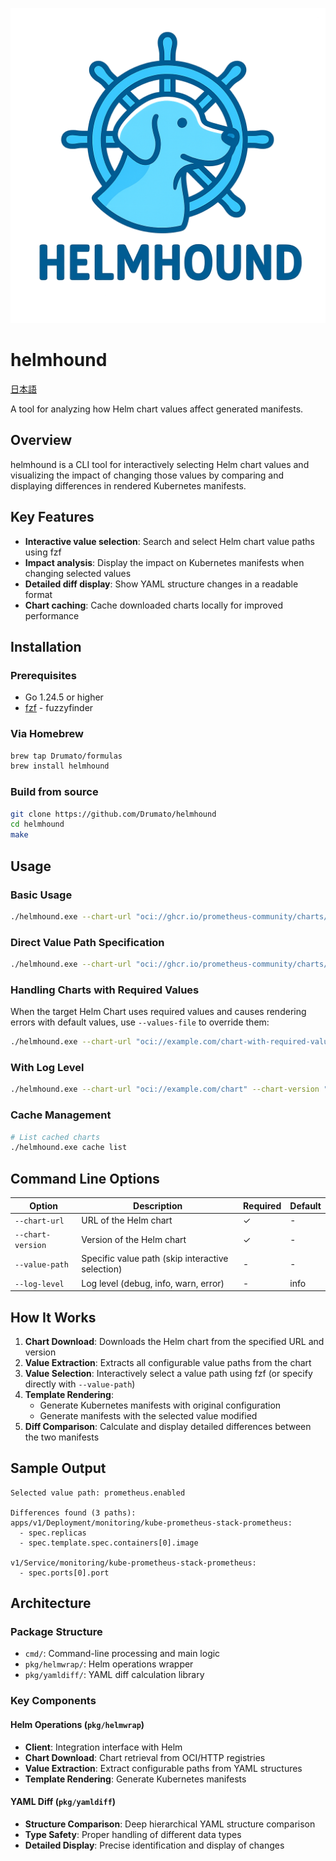 ![helmhound.png](./helmhound.png)

# helmhound

[日本語](./README.ja.md)

A tool for analyzing how Helm chart values affect generated manifests.

## Overview

helmhound is a CLI tool for interactively selecting Helm chart values and visualizing the impact of changing those values by comparing and displaying differences in rendered Kubernetes manifests.

## Key Features

- **Interactive value selection**: Search and select Helm chart value paths using fzf
- **Impact analysis**: Display the impact on Kubernetes manifests when changing selected values
- **Detailed diff display**: Show YAML structure changes in a readable format
- **Chart caching**: Cache downloaded charts locally for improved performance

## Installation

### Prerequisites

- Go 1.24.5 or higher
- [fzf](https://github.com/junegunn/fzf) - fuzzyfinder

### Via Homebrew

```bash
brew tap Drumato/formulas
brew install helmhound
```

### Build from source

```bash
git clone https://github.com/Drumato/helmhound
cd helmhound
make
```

## Usage

### Basic Usage

```bash
./helmhound.exe --chart-url "oci://ghcr.io/prometheus-community/charts/kube-prometheus-stack" --chart-version "75.17.1"
```

### Direct Value Path Specification

```bash
./helmhound.exe --chart-url "oci://ghcr.io/prometheus-community/charts/kube-prometheus-stack" --chart-version "75.17.1" --value-path "prometheus.enabled"
```

### Handling Charts with Required Values

When the target Helm Chart uses required values and causes rendering errors with default values, use `--values-file` to override them:

```bash
./helmhound.exe --chart-url "oci://example.com/chart-with-required-values" --chart-version "1.0.0" --values-file "custom-values.yaml"
```

### With Log Level

```bash
./helmhound.exe --chart-url "oci://example.com/chart" --chart-version "1.0.0" --log-level "debug"
```

### Cache Management

```bash
# List cached charts
./helmhound.exe cache list
```

## Command Line Options

| Option | Description | Required | Default |
|--------|-------------|----------|---------|
| `--chart-url` | URL of the Helm chart | ✓ | - |
| `--chart-version` | Version of the Helm chart | ✓ | - |
| `--value-path` | Specific value path (skip interactive selection) | - | - |
| `--log-level` | Log level (debug, info, warn, error) | - | info |

## How It Works

1. **Chart Download**: Downloads the Helm chart from the specified URL and version
2. **Value Extraction**: Extracts all configurable value paths from the chart
3. **Value Selection**: Interactively select a value path using fzf (or specify directly with `--value-path`)
4. **Template Rendering**: 
   - Generate Kubernetes manifests with original configuration
   - Generate manifests with the selected value modified
5. **Diff Comparison**: Calculate and display detailed differences between the two manifests

## Sample Output

```
Selected value path: prometheus.enabled

Differences found (3 paths):
apps/v1/Deployment/monitoring/kube-prometheus-stack-prometheus:
  - spec.replicas
  - spec.template.spec.containers[0].image

v1/Service/monitoring/kube-prometheus-stack-prometheus:
  - spec.ports[0].port
```

## Architecture

### Package Structure

- `cmd/`: Command-line processing and main logic
- `pkg/helmwrap/`: Helm operations wrapper
- `pkg/yamldiff/`: YAML diff calculation library

### Key Components

#### Helm Operations (`pkg/helmwrap`)

- **Client**: Integration interface with Helm
- **Chart Download**: Chart retrieval from OCI/HTTP registries
- **Value Extraction**: Extract configurable paths from YAML structures
- **Template Rendering**: Generate Kubernetes manifests

#### YAML Diff (`pkg/yamldiff`)

- **Structure Comparison**: Deep hierarchical YAML structure comparison
- **Type Safety**: Proper handling of different data types
- **Detailed Display**: Precise identification and display of changes
